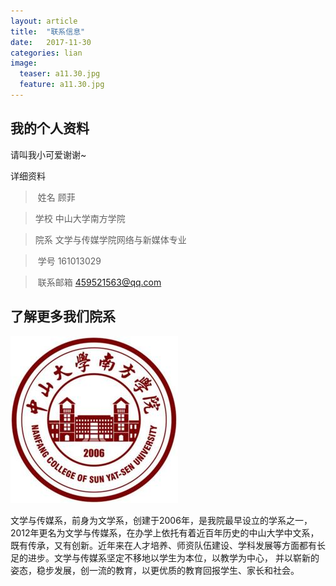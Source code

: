 ```yaml
---
layout: article
title:  "联系信息"
date:   2017-11-30
categories: lian
image:
  teaser: a11.30.jpg
  feature: a11.30.jpg
---
```


## 我的个人资料


请叫我小可爱谢谢~



详细资料
>  姓名
顾菲

> 学校
中山大学南方学院

>  院系
文学与传媒学院网络与新媒体专业

>  学号
161013029

>  联系邮箱
459521563@qq.com

## 了解更多我们院系
<img src="https://github.com/161013029/161013029.github.io/blob/master/images/xxlogo.jpg" >

文学与传媒系，前身为文学系，创建于2006年，是我院最早设立的学系之一，2012年更名为文学与传媒系，在办学上依托有着近百年历史的中山大学中文系，既有传承，又有创新。近年来在人才培养、师资队伍建设、学科发展等方面都有长足的进步。文学与传媒系坚定不移地以学生为本位，以教学为中心， 并以崭新的姿态，稳步发展，创一流的教育，以更优质的教育回报学生、家长和社会。

   

